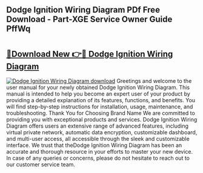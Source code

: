 ## Dodge Ignition Wiring Diagram PDf Free Download - Part-XGE Service Owner Guide PffWq

# <h2><a href="http://dfm4h7l.blite.top/?on=Dodge+Ignition+Wiring+Diagram">🔗Download New 👉🔴 Dodge Ignition Wiring Diagram</a></h2>

[![Dodge Ignition Wiring Diagram download](https://i.imgur.com/lujVjoI.png)](http://dfm4h7l.blite.top/?on=Dodge+Ignition+Wiring+Diagram)
Greetings and welcome to the user manual for your newly obtained Dodge Ignition Wiring Diagram. This manual is intended to help you become an expert user of your product by providing a detailed explanation of its features, functions, and benefits. You will find step-by-step instructions for installation, usage, maintenance, and troubleshooting. Thank You for Choosing Brand Name We are committed to providing you with exceptional products and services. Dodge Ignition Wiring Diagram offers users an extensive range of advanced features, including virtual private network, automatic data encryption, customizable dashboard, and multi-user access, all accessible through the sleek and customizable interface. We trust that theDodge Ignition Wiring Diagram has been an accurate and thorough resource in your efforts to master your new device. In case of any queries or concerns, please do not hesitate to reach out to our customer service team.
